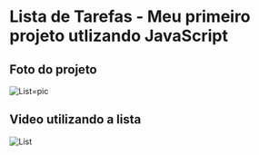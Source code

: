 # Lista de Tarefas - Meu primeiro projeto utlizando JavaScript

## Foto do projeto

![List=pic](https://user-images.githubusercontent.com/72763379/126853476-2cb41fd7-63f4-4ffe-a689-885d1f2ec74c.png)

## Video utilizando a lista

![List](https://user-images.githubusercontent.com/72763379/126853395-c7554e3a-5838-42fd-9742-71755465cc75.gif)
